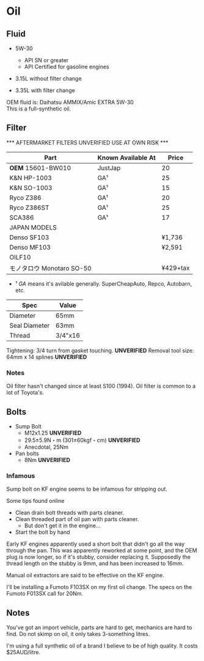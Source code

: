 # Oil

## Fluid

* 5W-30
  * API SN or greater
  * API Certified for gasoline engines

* 3.15L without filter change
* 3.35L with filter change

OEM fluid is: Daihatsu AMMIX/Amic EXTRA 5W-30  
This is a full-synthetic oil.


## Filter

*** AFTERMARKET FILTERS UNVERIFIED USE AT OWN RISK ***

| Part                | Known Available At           | Price           |
| ------------------- | ---------------------------- | --------------- |
| **OEM** 15601-BW010 | JustJap                      | 20              |
| K&N HP-1003         | GA¹                          | 25              |
| K&N SO-1003         | GA¹                          | 15              |
| Ryco Z386           | GA¹                          | 20              |
| Ryco Z386ST         | GA¹                          | 25              |
| SCA386              | GA¹                          | 17              |
| JAPAN MODELS        |                              |                 |
| Denso SF103         |                              | ¥1,736          |
| Denso MF103         |                              | ¥2,591          |
| OILF10              |                              |                 |
| モノタロウ Monotaro SO-50 |                        | ¥429+tax        |

* ¹ *GA* means it's avilable generally. SuperCheapAuto, Repco, Autobarn, etc.



| Spec          | Value   |
| ------------- | ------- |
| Diameter      | 65mm    |
| Seal Diameter | 63mm    |
| Thread        | 3/4"x16 |

Tightening: 3/4 turn from gasket touching.  **UNVERIFIED**
Removal tool size: 64mm x 14 splines **UNVERIFIED**

### Notes

Oil filter hasn't changed since at least S100 (1994).
Oil filter is common to a lot of Toyota's.



## Bolts

* Sump Bolt
  * M12x1.25 **UNVERIFIED**
  * 29.5±5.9N・m (301±60kgf・cm)  **UNVERIFIED**
  * Anecdotal, 25Nm
* Pan bolts
  * 8Nm  **UNVERIFIED**

### Infamous

Sump bolt on KF engine seems to be infamous for stripping out.

Some tips found online
* Clean drain bolt threads with parts cleaner.
* Clean threaded part of oil pan with parts cleaner.
  * But don't get it in the engine...
* Start the bolt by hand

Early KF engines apparently used a short bolt that didn't go all the way through the pan.
This was apparently reworked at some point, and the OEM plug is now longer, so if it's stubby, consider replacing it.
Supposedly the thread length on the stubby is 9mm, and has been increased to 16mm.

Manual oil extractors are said to be effective on the KF engine.

I'll be installing a Fumoto F103SX on my first oil change.
The specs on the Fumoto F013SX call for 20Nm.


## Notes

You've got an import vehicle, parts are hard to get, mechanics are hard to
find.  Do not skimp on oil, it only takes 3-something litres.

I'm using a full synthetic oil of a brand I believe to be of high quality.
It costs $25AUD/litre.


